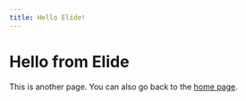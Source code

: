 ```yaml
---
title: Hello Elide!
---
```


# Hello from Elide

This is another page. You can also go back to the [home page](./index.md).
